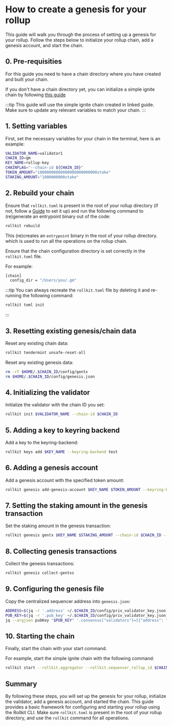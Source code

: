 # How to create a genesis for your rollup

This guide will walk you through the process of setting up a genesis for your rollup. Follow the steps below to initialize your rollup chain, add a genesis account, and start the chain.

## 0. Pre-requisities 

For this guide you need to have a chain directory where you have created and built your chain. 

If you don't have a chain directory yet, you can initialize a simple ignite chain by following [this guide](./ignite-rollkit.md)

:::tip
This guide will use the simple ignite chain created in linked guide. Make sure to update any relevant variables to match your chain. 
:::

## 1. Setting variables

First, set the necessary variables for your chain in the terminal, here is an example:

```sh
VALIDATOR_NAME=validator1
CHAIN_ID=gm
KEY_NAME=rollup-key
CHAINFLAG="--chain-id ${CHAIN_ID}"
TOKEN_AMOUNT="10000000000000000000000000stake"
STAKING_AMOUNT="1000000000stake"
```

## 2. Rebuild your chain

Ensure that `rollkit.toml` is present in the root of your rollup directory (if not, follow a [Guide](/guides/use-rollkit-cli) to set it up) and run the following command to (re)generate an entrypoint binary out of the code:

```sh
rollkit rebuild
```

This (re)creates an `entrypoint` binary in the root of your rollup directory. which is used to run all the operations on the rollup chain.

Ensure that the chain configuration directory is set correctly in the `rollkit.toml` file.

For example:

```sh
[chain]
  config_dir = "/Users/you/.gm"
```

:::tip
You can always recreate the `rollkit.toml` file by deleting it and re-running the following command:

```sh
rollkit toml init
```
:::

## 3. Resetting existing genesis/chain data

Reset any existing chain data:

```sh
rollkit tendermint unsafe-reset-all
```

Reset any existing genesis data:

```sh
rm -rf $HOME/.$CHAIN_ID/config/gentx
rm $HOME/.$CHAIN_ID/config/genesis.json
```

## 4. Initializing the validator

Initialize the validator with the chain ID you set:

```sh
rollkit init $VALIDATOR_NAME --chain-id $CHAIN_ID
```

## 5. Adding a key to keyring backend

Add a key to the keyring-backend:

```sh
rollkit keys add $KEY_NAME --keyring-backend test
```

## 6. Adding a genesis account

Add a genesis account with the specified token amount:

```sh
rollkit genesis add-genesis-account $KEY_NAME $TOKEN_AMOUNT --keyring-backend test
```

## 7. Setting the staking amount in the genesis transaction

Set the staking amount in the genesis transaction:

```sh
rollkit genesis gentx $KEY_NAME $STAKING_AMOUNT --chain-id $CHAIN_ID --keyring-backend test
```

## 8. Collecting genesis transactions

Collect the genesis transactions:

```sh
rollkit genesis collect-gentxs
```

## 9. Configuring the genesis file

Copy the centralized sequencer address into `genesis.json`:

```sh
ADDRESS=$(jq -r '.address' ~/.$CHAIN_ID/config/priv_validator_key.json)
PUB_KEY=$(jq -r '.pub_key' ~/.$CHAIN_ID/config/priv_validator_key.json)
jq --argjson pubKey "$PUB_KEY" '.consensus["validators"]=[{"address": "'$ADDRESS'", "pub_key": $pubKey, "power": "1000", "name": "Rollkit Sequencer"}]' ~/.$CHAIN_ID/config/genesis.json > temp.json && mv temp.json ~/.$CHAIN_ID/config/genesis.json
```

## 10. Starting the chain

Finally, start the chain with your start command.

For example, start the simple ignite chain with the following command:

```sh
rollkit start --rollkit.aggregator --rollkit.sequencer_rollup_id $CHAIN_ID
```

## Summary

By following these steps, you will set up the genesis for your rollup, initialize the validator, add a genesis account, and started the chain. This guide provides a basic framework for configuring and starting your rollup using the Rollkit CLI. Make sure `rollkit.toml` is present in the root of your rollup directory, and use the `rollkit` command for all operations.
